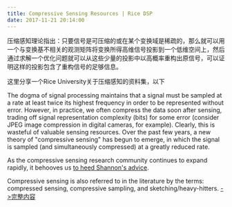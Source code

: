```yaml
---
title: Compressive Sensing Resources | Rice DSP
date: 2017-11-21 20:14:00
---
```


压缩感知理论指出：只要信号是可压缩的或在某个变换域是稀疏的，那么就可以用一个与变换基不相关的观测矩阵将变换所得高维信号投影到一个低维空间上，然后通过求解一个优化问题就可以从这些少量的投影中以高概率重构出原信号，可以证明这样的投影包含了重构信号的足够信息。

这里分享一个Rice University关于压缩感知的资料集，以下

The dogma of signal processing maintains that a signal must be sampled at a rate at least twice its highest frequency in order to be represented without error. However, in practice, we often compress the data soon after sensing, trading off signal representation complexity (bits) for some error (consider JPEG image compression in digital cameras, for example). Clearly, this is wasteful of valuable sensing resources. Over the past few years, a new theory of "compressive sensing" has begun to emerge, in which the signal is sampled (and simultaneously compressed) at a greatly reduced rate.

As the compressive sensing research community continues to expand rapidly, it behooves us [to heed Shannon's advice](http://arquivo.pt/noFrame/replay/20160516193220/https://dsp.rice.edu/sites/dsp.rice.edu/files/shannon-bandwagon.pdf).

Compressive sensing is also referred to in the literature by the terms: compressed sensing, compressive sampling, and sketching/heavy-hitters. [->完整内容](http://arquivo.pt/noFrame/replay/20160516193220/http://dsp.rice.edu/cs)
